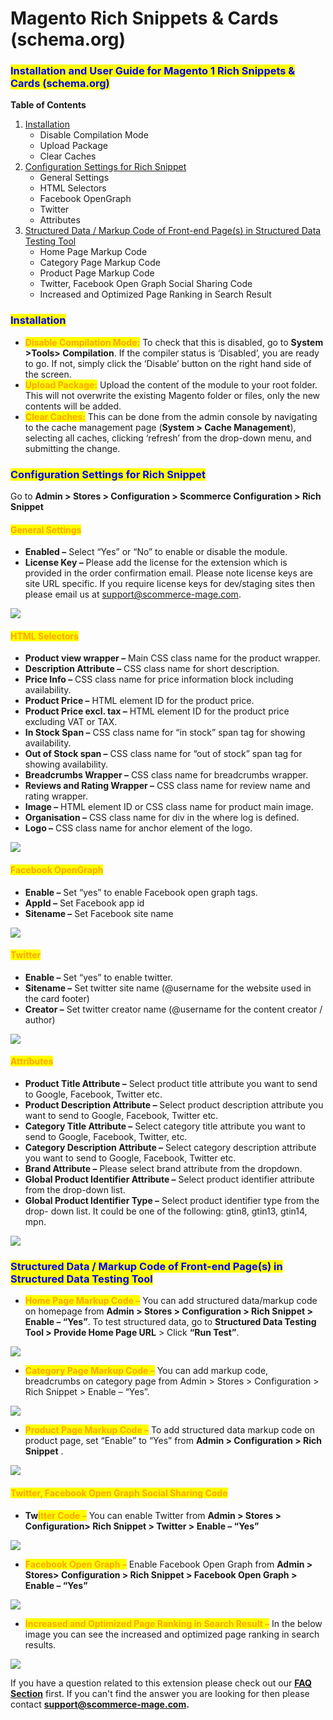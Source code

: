# Magento Rich Snippets & Cards (schema.org)

### <mark style="color:blue;">Installation and User Guide for Magento 1 Rich Snippets & Cards (schema.org)</mark>

**Table of Contents**

1. [Installation ](magento-rich-snippets-and-cards-schema.org.md#\_bookmark0)
   * Disable Compilation Mode&#x20;
   * Upload Package&#x20;
   * Clear Caches&#x20;
2. [Configuration Settings for Rich Snippet ](magento-rich-snippets-and-cards-schema.org.md#\_bookmark4)
   * General Settings&#x20;
   * HTML Selectors&#x20;
   * Facebook OpenGraph&#x20;
   * Twitter&#x20;
   * Attributes&#x20;
3. [Structured Data / Markup Code of Front-end Page(s) in Structured Data Testing Tool ](magento-rich-snippets-and-cards-schema.org.md#\_bookmark10)
   * Home Page Markup Code&#x20;
   * Category Page Markup Code&#x20;
   * Product Page Markup Code&#x20;
   * Twitter, Facebook Open Graph Social Sharing Code&#x20;
   * Increased and Optimized Page Ranking in Search Result&#x20;

### <mark style="color:blue;">Installation</mark> <a href="#bookmark0" id="bookmark0"></a>

* <mark style="color:orange;">**Disable Compilation Mode:**</mark> To check that this is disabled, go to **System >Tools> Compilation**. If the compiler status is ‘Disabled’, you are ready to go. If not, simply click the ‘Disable’ button on the right hand side of the screen.
* <mark style="color:orange;">**Upload Package:**</mark> Upload the content of the module to your root folder. This will not overwrite the existing Magento folder or files, only the new contents will be added.
* <mark style="color:orange;">**Clear Caches:**</mark> This can be done from the admin console by navigating to the cache management page (**System > Cache Management**), selecting all caches, clicking ‘refresh’ from the drop-down menu, and submitting the change.

### <mark style="color:blue;">Configuration Settings for Rich Snippet</mark> <a href="#bookmark4" id="bookmark4"></a>

Go to **Admin > Stores > Configuration > Scommerce Configuration > Rich Snippet**

#### <mark style="color:orange;">General Settings</mark> <a href="#bookmark5" id="bookmark5"></a>

* **Enabled –** Select “Yes” or “No” to enable or disable the module.
* **License Key –** Please add the license for the extension which is provided in the order confirmation email. Please note license keys are site URL specific. If you require license keys for dev/staging sites then please email us at [support@scommerce-mage.com](mailto:support@scommerce-mage.com).

![](../../.gitbook/assets/m1rich1.jpg)

#### <mark style="color:orange;">HTML Selectors</mark> <a href="#bookmark6" id="bookmark6"></a>

* **Product view wrapper –** Main CSS class name for the product wrapper.
* **Description Attribute –** CSS class name for short description.
* **Price Info –** CSS class name for price information block including availability.
* **Product Price –** HTML element ID for the product price.
* **Product Price excl. tax –** HTML element ID for the product price excluding VAT or TAX.
* **In Stock Span –** CSS class name for “in stock” span tag for showing availability.
* **Out of Stock span –** CSS class name for “out of stock” span tag for showing availability.
* **Breadcrumbs Wrapper –** CSS class name for breadcrumbs wrapper.
* **Reviews and Rating Wrapper –** CSS class name for review name and rating wrapper.
* **Image –** HTML element ID or CSS class name for product main image.
* **Organisation –** CSS class name for div in the where log is defined.
* **Logo –** CSS class name for anchor element of the logo.

![](../../.gitbook/assets/m1rich2.jpg)

#### <mark style="color:orange;">Facebook OpenGraph</mark> <a href="#bookmark7" id="bookmark7"></a>

* **Enable –** Set “yes” to enable Facebook open graph tags.
* **AppId –** Set Facebook app id
* **Sitename –** Set Facebook site name

![](../../.gitbook/assets/m1rich3.jpg)

#### <mark style="color:orange;">Twitter</mark> <a href="#bookmark8" id="bookmark8"></a>

* **Enable –** Set “yes” to enable twitter.
* **Sitename –** Set twitter site name (@username for the website used in the card footer)
* **Creator –** Set twitter creator name (@username for the content creator / author)

![](../../.gitbook/assets/m1rich4.jpg)

#### <mark style="color:orange;">Attributes</mark> <a href="#bookmark9" id="bookmark9"></a>

* **Product Title Attribute –** Select product title attribute you want to send to Google, Facebook, Twitter etc.
* **Product Description Attribute –** Select product description attribute you want to send to Google, Facebook, Twitter etc.
* **Category Title Attribute –** Select category title attribute you want to send to Google, Facebook, Twitter, etc.
* **Category Description Attribute –** Select category description attribute you want to send to Google, Facebook, Twitter etc.
* **Brand Attribute –** Please select brand attribute from the dropdown.
* **Global Product Identifier Attribute –** Select product identifier attribute from the drop-down list.
* **Global Product Identifier Type –** Select product identifier type from the drop- down list. It could be one of the following: gtin8, gtin13, gtin14, mpn.

![](../../.gitbook/assets/m1rich5.jpg)

### <mark style="color:blue;">Structured Data / Markup Code of Front-end Page(s) in Structured Data Testing Tool</mark> <a href="#bookmark10" id="bookmark10"></a>

* <mark style="color:orange;">**Home Page Markup Code –**</mark> You can add structured data/markup code on homepage from **Admin > Stores > Configuration > Rich Snippet > Enable – “Yes”**. To test structured data, go to **Structured Data Testing Tool > Provide Home Page URL** > Click **“Run Test”**.

![](<../../.gitbook/assets/6 (47)>)

* <mark style="color:orange;">**Category Page Markup Code –**</mark> You can add markup code, breadcrumbs on category page from Admin > Stores > Configuration > Rich Snippet > Enable – “Yes”.

![](<../../.gitbook/assets/7 (50)>)

* <mark style="color:orange;">**Product Page Markup Code –**</mark> To add structured data markup code on product page, set “Enable” to “Yes” from **Admin > Configuration > Rich Snippet** .

![](<../../.gitbook/assets/8 (33)>)

#### <mark style="color:orange;">Twitter, Facebook Open Graph Social Sharing Code</mark> <a href="#bookmark14" id="bookmark14"></a>

* **Tw**<mark style="color:orange;">**itter Code –**</mark> You can enable Twitter from **Admin > Stores > Configuration> Rich Snippet > Twitter > Enable – “Yes”**

![](<../../.gitbook/assets/9 (16)>)

* <mark style="color:orange;">**Facebook Open Graph –**</mark> Enable Facebook Open Graph from **Admin > Stores> Configuration > Rich Snippet > Facebook Open Graph > Enable – “Yes”**

![](<../../.gitbook/assets/10 (22)>)

* <mark style="color:orange;">**Increased and Optimized Page Ranking in Search Result –**</mark> In the below image you can see the increased and optimized page ranking in search results.

![](<../../.gitbook/assets/11 (10)>)

If you have a question related to this extension please check out our [**FAQ Section**](https://www.scommerce-mage.com/magento-rich-snippets-for-google-microsoft-yahoo.html#faq) first. If you can't find the answer you are looking for then please contact [**support@scommerce-mage.com**](mailto:core@scommerce-mage.com)**.**
